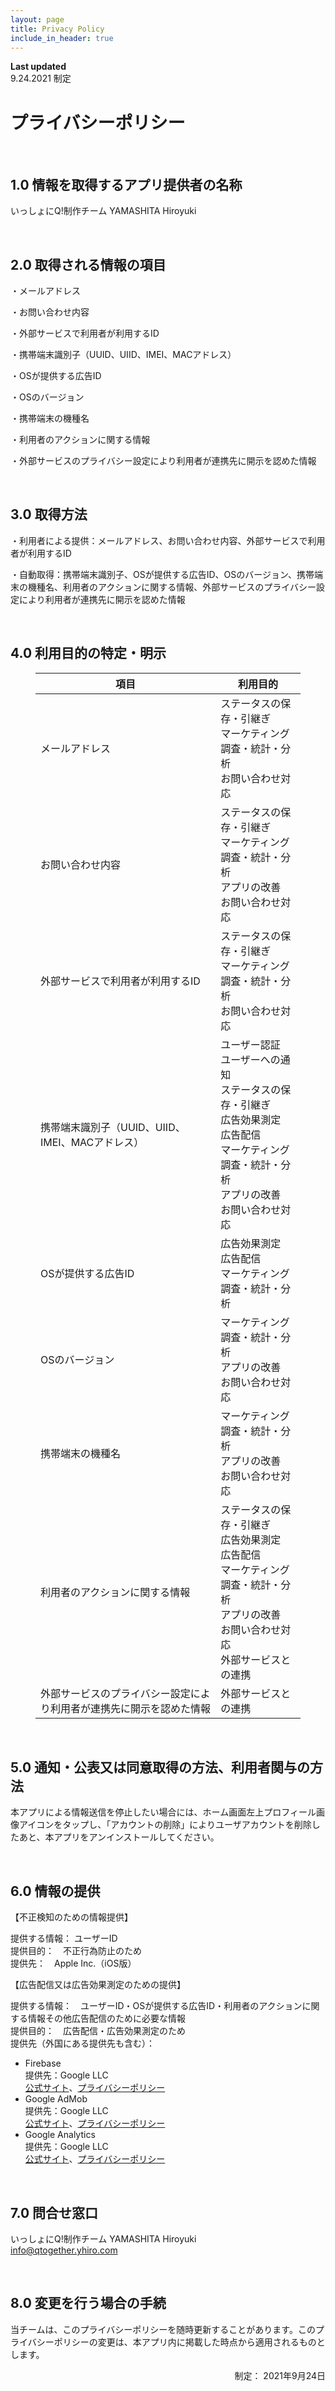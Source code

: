 ```yaml
---
layout: page
title: Privacy Policy
include_in_header: true
---
```


**Last updated**  
9.24.2021 制定

# プライバシーポリシー

<br>

## 1.0 情報を取得するアプリ提供者の名称
いっしょにQ!制作チーム YAMASHITA Hiroyuki

<br>

## 2.0 取得される情報の項目

<!-- wp:paragraph -->
<p>・メールアドレス</p>
<!-- /wp:paragraph -->

<!-- wp:paragraph -->
<p>・お問い合わせ内容</p>
<!-- /wp:paragraph -->

<!-- wp:paragraph -->
<p>・外部サービスで利用者が利用するID</p>
<!-- /wp:paragraph -->

<!-- wp:paragraph -->
<p>・携帯端末識別子（UUID、UIID、IMEI、MACアドレス）</p>
<!-- /wp:paragraph -->

<!-- wp:paragraph -->
<p>・OSが提供する広告ID</p>
<!-- /wp:paragraph -->

<!-- wp:paragraph -->
<p>・OSのバージョン</p>
<!-- /wp:paragraph -->

<!-- wp:paragraph -->
<p>・携帯端末の機種名</p>
<!-- /wp:paragraph -->

<!-- wp:paragraph -->
<p>・利用者のアクションに関する情報</p>
<!-- /wp:paragraph -->

<!-- wp:paragraph -->
<p>・外部サービスのプライバシー設定により利用者が連携先に開示を認めた情報</p>
<!-- /wp:paragraph -->

<br>

## 3.0 取得方法
<!-- wp:paragraph -->
<p>・利用者による提供：メールアドレス、お問い合わせ内容、外部サービスで利用者が利用するID</p>
<!-- /wp:paragraph -->

<!-- wp:paragraph -->
<p>・自動取得：携帯端末識別子、OSが提供する広告ID、OSのバージョン、携帯端末の機種名、利用者のアクションに関する情報、外部サービスのプライバシー設定により利用者が連携先に開示を認めた情報</p>
<!-- /wp:paragraph -->

<br>

## 4.0 利用目的の特定・明示
<!-- wp:table {"hasFixedLayout":true,"className":"is-style-regular"} -->
<figure class="wp-block-table is-style-regular"><table class="has-fixed-layout"><thead><tr><th class="has-text-align-center" data-align="center">項目</th><th class="has-text-align-center" data-align="center">利用目的</th></tr></thead><tbody><tr><td class="has-text-align-center" data-align="center">メールアドレス</td><td class="has-text-align-center" data-align="center">ステータスの保存・引継ぎ<br>マーケティング調査・統計・分析<br>お問い合わせ対応</td></tr><tr><td class="has-text-align-center" data-align="center">お問い合わせ内容</td><td class="has-text-align-center" data-align="center">ステータスの保存・引継ぎ<br>マーケティング調査・統計・分析<br>アプリの改善<br>お問い合わせ対応</td></tr><tr><td class="has-text-align-center" data-align="center">外部サービスで利用者が利用するID</td><td class="has-text-align-center" data-align="center">ステータスの保存・引継ぎ<br>マーケティング調査・統計・分析<br>お問い合わせ対応</td></tr><tr><td class="has-text-align-center" data-align="center">携帯端末識別子（UUID、UIID、IMEI、MACアドレス）</td><td class="has-text-align-center" data-align="center">ユーザー認証<br>ユーザーへの通知<br>ステータスの保存・引継ぎ<br>広告効果測定<br>広告配信<br>マーケティング調査・統計・分析<br>アプリの改善<br>お問い合わせ対応</td></tr><tr><td class="has-text-align-center" data-align="center">OSが提供する広告ID</td><td class="has-text-align-center" data-align="center">広告効果測定<br>広告配信<br>マーケティング調査・統計・分析</td></tr><tr><td class="has-text-align-center" data-align="center">OSのバージョン</td><td class="has-text-align-center" data-align="center">マーケティング調査・統計・分析<br>アプリの改善<br>お問い合わせ対応</td></tr><tr><td class="has-text-align-center" data-align="center">携帯端末の機種名</td><td class="has-text-align-center" data-align="center">マーケティング調査・統計・分析<br>アプリの改善<br>お問い合わせ対応</td></tr><tr><td class="has-text-align-center" data-align="center">利用者のアクションに関する情報</td><td class="has-text-align-center" data-align="center">ステータスの保存・引継ぎ<br>広告効果測定<br>広告配信<br>マーケティング調査・統計・分析<br>アプリの改善<br>お問い合わせ対応<br>外部サービスとの連携</td></tr><tr><td class="has-text-align-center" data-align="center">外部サービスのプライバシー設定により利用者が連携先に開示を認めた情報</td><td class="has-text-align-center" data-align="center">外部サービスとの連携</td></tr></tbody></table></figure>
<!-- /wp:table -->

<br>

## 5.0 通知・公表又は同意取得の方法、利用者関与の方法
本アプリによる情報送信を停止したい場合には、ホーム画面左上プロフィール画像アイコンをタップし、「アカウントの削除」によりユーザアカウントを削除したあと、本アプリをアンインストールしてください。

<br>

## 6.0 情報の提供
<!-- wp:paragraph -->
<p>【不正検知のための情報提供】</p>
<!-- /wp:paragraph -->

<!-- wp:paragraph -->
<p>提供する情報： ユーザーID<br>提供目的：　不正行為防止のため<br>提供先：　Apple Inc.（iOS版）</p>
<!-- /wp:paragraph -->

<!-- wp:paragraph -->
<p>【広告配信又は広告効果測定のための提供】</p>
<!-- /wp:paragraph -->

<!-- wp:paragraph -->
<p>提供する情報：　ユーザーID・OSが提供する広告ID・利用者のアクションに関する情報その他広告配信のために必要な情報<br>提供目的：　広告配信・広告効果測定のため<br>提供先（外国にある提供先も含む）：</p>
<!-- /wp:paragraph -->

<!-- wp:list -->
<ul>
<li>Firebase<br>提供先：Google LLC<br><a rel="noreferrer noopener" href="https://firebase.google.com/?hl=ja" target="_blank">公式サイト</a>、<a rel="noreferrer noopener" href="https://policies.google.com/privacy" target="_blank">プライバシーポリシー</a></li>

<li>Google AdMob<br>提供先：Google LLC<br><a rel="noreferrer noopener" href="https://www.google.com/about/" target="_blank">公式サイト</a>、<a rel="noreferrer noopener" href="https://www.google.com/intl/ja/policies/privacy/" target="_blank">プライバシーポリシー</a></li><li>Google Analytics<br>提供先：Google LLC<br><a rel="noreferrer noopener" href="https://www.google.com/analytics/" target="_blank">公式サイト</a>、<a rel="noreferrer noopener" href="https://www.google.com/intl/ja/policies/privacy/" target="_blank">プライバシーポリシー</a></li>
</ul>
<!-- /wp:list -->

<br>

## 7.0 問合せ窓口
<!-- wp:paragraph -->
<p>いっしょにQ!制作チーム YAMASHITA Hiroyuki<br><a href="mailto:info@qtogether.yhiro.com?subject=いっしょにQ!へのお問い合わせ" data-type="mailto" data-id="mailto:info@qtogether.yhiro.com?subject=いっしょにQ!へのお問い合わせ">info@qtogether.yhiro.com</a></p>
<!-- /wp:paragraph -->

<br>

## 8.0 変更を行う場合の手続
<!-- wp:paragraph -->
<p>当チームは、このプライバシーポリシーを随時更新することがあります。このプライバシーポリシーの変更は、本アプリ内に掲載した時点から適用されるものとします。</p>
<!-- /wp:paragraph -->

<div style="text-align: right"> 制定： 2021年9月24日 </div>
